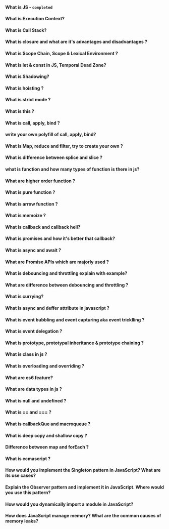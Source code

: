 #### What is JS - `completed`

#### What is Execution Context?

#### What is Call Stack?

#### What is closure and what are it's advantages and disadvantages ?

#### What is Scope Chain, Scope & Lexical Environment ?

#### What is let & const in JS, Temporal Dead Zone?

#### What is Shadowing?

#### What is hoisting ?

#### What is strict mode ?

#### What is this ?

#### What is call, apply, bind ?

#### write your own polyfill of call, apply, bind?

#### What is Map, reduce and filter, try to create your own ?

#### What is difference between splice and slice ?

#### what is function and how many types of function is there in js?

#### What are higher order function ?

#### What is pure function ?

#### What is arrow function ?

#### What is memoize ?

#### What is callback and callback hell?

#### What is promises and how it's better that callback?

#### What is async and await ?

#### What are Promise APIs which are majorly used ?

#### What is debouncing and throttling explain with example?

#### What are difference between debouncing and throttling ?

#### What is currying?

#### What is async and deffer attribute in javascript ?

#### What is event bubbling and event capturing aka event tricklling ?

#### What is event delegation ?

#### What is prototype, prototypal inheritance & prototype chaining ?

#### What is class in js ?

#### What is overloading and overriding ?

#### What are es6 feature?

#### What are data types in js ?

#### What is null and undefined ?

#### What is == and === ?

#### What is callbackQue and macroqueue ?

#### What is deep copy and shallow copy ?

#### Difference between map and forEach ?

#### What is ecmascript ?

#### How would you implement the Singleton pattern in JavaScript? What are its use cases?

#### Explain the Observer pattern and implement it in JavaScript. Where would you use this pattern?

#### How would you dynamically import a module in JavaScript?

#### How does JavaScript manage memory? What are the common causes of memory leaks?
